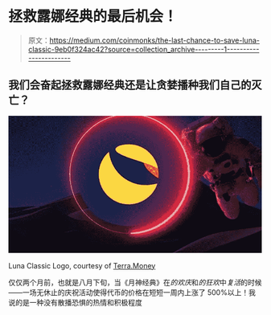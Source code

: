 # 拯救露娜经典的最后机会！

> 原文：<https://medium.com/coinmonks/the-last-chance-to-save-luna-classic-9eb0f324ac42?source=collection_archive---------1----------------------->

## 我们会奋起拯救露娜经典还是让贪婪播种我们自己的灭亡？

![](img/4fcc1b36974df99ca0e589c486c0eb63.png)

Luna Classic Logo, courtesy of [Terra.Money](https://www.terra.money/)

仅仅两个月前，也就是八月下旬，当《月神经典》在*的欢庆*和*的狂欢*中*复活*的时候——一场无休止的庆祝活动使得代币的价格在短短一周内上涨了 500%以上！我说的是一种没有散播恐惧的热情和积极程度